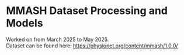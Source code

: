 # MMASH Dataset Processing and Models
Worked on from March 2025 to May 2025. <br>
Dataset can be found here: https://physionet.org/content/mmash/1.0.0/
